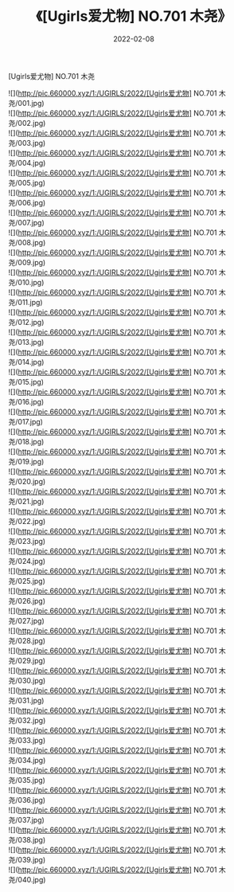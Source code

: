 ﻿---
layout: post
title:  《[Ugirls爱尤物] NO.701 木尧》
date:   2022-02-08
img: http://pic.660000.xyz/1:/UGIRLS/2022/[Ugirls爱尤物] NO.701 木尧/000.jpg
categories: [美女, 清纯, 唯美]
---

[Ugirls爱尤物] NO.701 木尧

 ![](http://pic.660000.xyz/1:/UGIRLS/2022/[Ugirls爱尤物] NO.701 木尧/001.jpg) <br>![](http://pic.660000.xyz/1:/UGIRLS/2022/[Ugirls爱尤物] NO.701 木尧/002.jpg) <br>![](http://pic.660000.xyz/1:/UGIRLS/2022/[Ugirls爱尤物] NO.701 木尧/003.jpg) <br>![](http://pic.660000.xyz/1:/UGIRLS/2022/[Ugirls爱尤物] NO.701 木尧/004.jpg) <br>![](http://pic.660000.xyz/1:/UGIRLS/2022/[Ugirls爱尤物] NO.701 木尧/005.jpg) <br>![](http://pic.660000.xyz/1:/UGIRLS/2022/[Ugirls爱尤物] NO.701 木尧/006.jpg) <br>![](http://pic.660000.xyz/1:/UGIRLS/2022/[Ugirls爱尤物] NO.701 木尧/007.jpg) <br>![](http://pic.660000.xyz/1:/UGIRLS/2022/[Ugirls爱尤物] NO.701 木尧/008.jpg) <br>![](http://pic.660000.xyz/1:/UGIRLS/2022/[Ugirls爱尤物] NO.701 木尧/009.jpg) <br>![](http://pic.660000.xyz/1:/UGIRLS/2022/[Ugirls爱尤物] NO.701 木尧/010.jpg) <br>![](http://pic.660000.xyz/1:/UGIRLS/2022/[Ugirls爱尤物] NO.701 木尧/011.jpg) <br>![](http://pic.660000.xyz/1:/UGIRLS/2022/[Ugirls爱尤物] NO.701 木尧/012.jpg) <br>![](http://pic.660000.xyz/1:/UGIRLS/2022/[Ugirls爱尤物] NO.701 木尧/013.jpg) <br>![](http://pic.660000.xyz/1:/UGIRLS/2022/[Ugirls爱尤物] NO.701 木尧/014.jpg) <br>![](http://pic.660000.xyz/1:/UGIRLS/2022/[Ugirls爱尤物] NO.701 木尧/015.jpg) <br>![](http://pic.660000.xyz/1:/UGIRLS/2022/[Ugirls爱尤物] NO.701 木尧/016.jpg) <br>![](http://pic.660000.xyz/1:/UGIRLS/2022/[Ugirls爱尤物] NO.701 木尧/017.jpg) <br>![](http://pic.660000.xyz/1:/UGIRLS/2022/[Ugirls爱尤物] NO.701 木尧/018.jpg) <br>![](http://pic.660000.xyz/1:/UGIRLS/2022/[Ugirls爱尤物] NO.701 木尧/019.jpg) <br>![](http://pic.660000.xyz/1:/UGIRLS/2022/[Ugirls爱尤物] NO.701 木尧/020.jpg) <br>![](http://pic.660000.xyz/1:/UGIRLS/2022/[Ugirls爱尤物] NO.701 木尧/021.jpg) <br>![](http://pic.660000.xyz/1:/UGIRLS/2022/[Ugirls爱尤物] NO.701 木尧/022.jpg) <br>![](http://pic.660000.xyz/1:/UGIRLS/2022/[Ugirls爱尤物] NO.701 木尧/023.jpg) <br>![](http://pic.660000.xyz/1:/UGIRLS/2022/[Ugirls爱尤物] NO.701 木尧/024.jpg) <br>![](http://pic.660000.xyz/1:/UGIRLS/2022/[Ugirls爱尤物] NO.701 木尧/025.jpg) <br>![](http://pic.660000.xyz/1:/UGIRLS/2022/[Ugirls爱尤物] NO.701 木尧/026.jpg) <br>![](http://pic.660000.xyz/1:/UGIRLS/2022/[Ugirls爱尤物] NO.701 木尧/027.jpg) <br>![](http://pic.660000.xyz/1:/UGIRLS/2022/[Ugirls爱尤物] NO.701 木尧/028.jpg) <br>![](http://pic.660000.xyz/1:/UGIRLS/2022/[Ugirls爱尤物] NO.701 木尧/029.jpg) <br>![](http://pic.660000.xyz/1:/UGIRLS/2022/[Ugirls爱尤物] NO.701 木尧/030.jpg) <br>![](http://pic.660000.xyz/1:/UGIRLS/2022/[Ugirls爱尤物] NO.701 木尧/031.jpg) <br>![](http://pic.660000.xyz/1:/UGIRLS/2022/[Ugirls爱尤物] NO.701 木尧/032.jpg) <br>![](http://pic.660000.xyz/1:/UGIRLS/2022/[Ugirls爱尤物] NO.701 木尧/033.jpg) <br>![](http://pic.660000.xyz/1:/UGIRLS/2022/[Ugirls爱尤物] NO.701 木尧/034.jpg) <br>![](http://pic.660000.xyz/1:/UGIRLS/2022/[Ugirls爱尤物] NO.701 木尧/035.jpg) <br>![](http://pic.660000.xyz/1:/UGIRLS/2022/[Ugirls爱尤物] NO.701 木尧/036.jpg) <br>![](http://pic.660000.xyz/1:/UGIRLS/2022/[Ugirls爱尤物] NO.701 木尧/037.jpg) <br>![](http://pic.660000.xyz/1:/UGIRLS/2022/[Ugirls爱尤物] NO.701 木尧/038.jpg) <br>![](http://pic.660000.xyz/1:/UGIRLS/2022/[Ugirls爱尤物] NO.701 木尧/039.jpg) <br>![](http://pic.660000.xyz/1:/UGIRLS/2022/[Ugirls爱尤物] NO.701 木尧/040.jpg) <br>